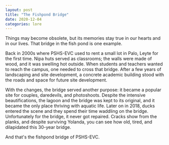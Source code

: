 ```yaml
---
layout: post
title: "The Fishpond Bridge"
date: 2020-12-04
categories: lore
---
```


Things may become obsolete, but its memories stay true in our hearts and in our lives. That bridge in the fish pond is one example.

Back in 2000s where PSHS-EVC used to rent a small lot in Palo, Leyte for the first time. Nipa huts served as classrooms; the walls were made of wood, and it was swelling hot outside. When students and teachers wanted to reach the campus, one needed to cross that bridge. After a few years of landscaping and site development, a concrete academic building stood with the roads and space for future site development.

With the changes, the bridge served another purpose: it became a popular site for couples, daredevils, and photoshoots. Despite the intensive beautifications, the lagoon and the bridge was kept to its original, and it became the only place thriving with aquatic life. Later on in 2018, ducks entered the scene and they spend their time waddling on the bridge. Unfortunately for the bridge, it never got repaired. Cracks show from the planks, and despite surviving Yolanda, you can see how old, tired, and dilapidated this 30-year bridge.

And that's the fishpond bridge of PSHS-EVC.